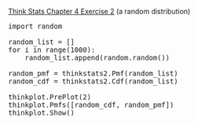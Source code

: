 [Think Stats Chapter 4 Exercise 2](http://greenteapress.com/thinkstats2/html/thinkstats2005.html#toc41) (a random distribution)

<pre>import random

random_list = []
for i in range(1000):
    random_list.append(random.random())

random_pmf = thinkstats2.Pmf(random_list)
random_cdf = thinkstats2.Cdf(random_list)

thinkplot.PrePlot(2)
thinkplot.Pmfs([random_cdf, random_pmf])
thinkplot.Show()
</pre>
